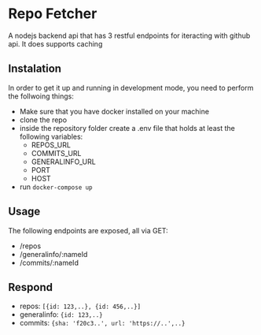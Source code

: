# Repo Fetcher
A nodejs backend api that has 3 restful endpoints for iteracting with github api. It does supports caching

## Instalation

In order to get it up and running in development mode, you need to perform the follwoing things:
- Make sure that you have docker installed on your machine
- clone the repo
- inside the repository folder create a .env file that holds at least the following variables:
  - REPOS_URL
  - COMMITS_URL
  - GENERALINFO_URL
  - PORT
  - HOST
- run `docker-compose up`

## Usage

The following endpoints are exposed, all via GET:
- /repos
- /generalinfo/:nameId
- /commits/:nameId

## Respond
- repos: `[{id: 123,..}, {id: 456,..}]`
- generalinfo: `{id: 123,..}`
- commits: `{sha: 'f20c3..', url: 'https://..',..}`

